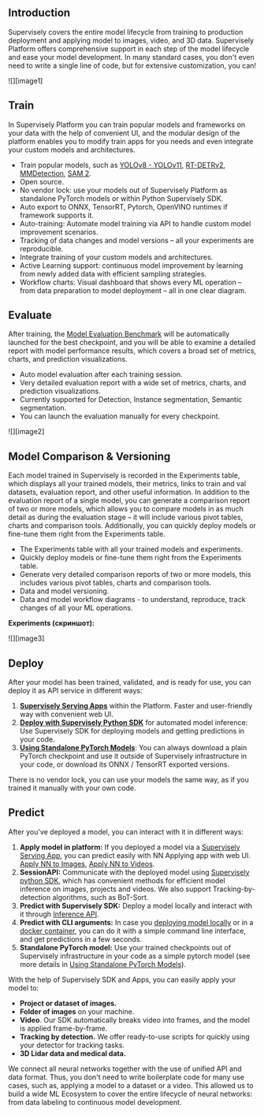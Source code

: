 ## Introduction

Supervisely covers the entire model lifecycle from training to production deployment and applying model to images, video, and 3D data. Supervisely Platform offers comprehensive support in each step of the model lifecycle and ease your model development. In many standard cases, you don't even need to write a single line of code, but for extensive customization, you can!

![][image1]

## Train

In Supervisely Platform you can train popular models and frameworks on your data with the help of convenient UI, and the modular design of the platform enables you to modify train apps for you needs and even integrate your custom models and architectures.

- Train popular models, such as [YOLOv8 - YOLOv11](https://ecosystem.supervisely.com/apps/yolov8/train), [RT-DETRv2](https://ecosystem.supervisely.com/apps/rt-detrv2/supervisely_integration/train), [MMDetection](https://ecosystem.supervisely.com/apps/train-mmdetection-v3), [SAM 2](https://ecosystem.supervisely.com/apps/serve-segment-anything-2/train).
- Open source.
- No vendor lock: use your models out of Supervisely Platform as standalone PyTorch models or within Python Supervisely SDK.
- Auto export to ONNX, TensorRT, Pytorch, OpenVINO runtimes if framework supports it.
- Auto-training: Automate model training via API to handle custom model improvement scenarios.
- Tracking of data changes and model versions – all your experiments are reproducible.
- Integrate training of your custom models and architectures.
- Active Learning support: continuous model improvement by learning from newly added data with efficient sampling strategies.
- Workflow charts: Visual dashboard that shows every ML operation – from data preparation to model deployment – all in one clear diagram.

## Evaluate

After training, the [Model Evaluation Benchmark](model-evaluation-benchmark) will be automatically launched for the best checkpoint, and you will be able to examine a detailed report with model performance results, which covers a broad set of metrics, charts, and prediction visualizations.

- Auto model evaluation after each training session.
- Very detailed evaluation report with a wide set of metrics, charts, and prediction visualizations.
- Currently supported for Detection, Instance segmentation, Semantic segmentation.
- You can launch the evaluation manually for every checkpoint.

![][image2]

## Model Comparison & Versioning

Each model trained in Supervisely is recorded in the Experiments table, which displays all your trained models, their metrics, links to train and val datasets, evaluation report, and other useful information. In addition to the evaluation report of a single model, you can generate a comparison report of two or more models, which allows you to compare models in as much detail as during the evaluation stage – it will include various pivot tables, charts and comparison tools. Additionally, you can quickly deploy models or fine-tune them right from the Experiments table.

- The Experiments table with all your trained models and experiments.
- Quickly deploy models or fine-tune them right from the Experiments table.
- Generate very detailed comparison reports of two or more models, this includes various pivot tables, charts and comparison tools.
- Data and model versioning.
- Data and model workflow diagrams - to understand, reproduce, track changes of all your ML operations.

**Experiments (скриншот):**

![][image3]

## Deploy

After your model has been trained, validated, and is ready for use, you can deploy it as API service in different ways:

1. **[Supervisely Serving Apps](inference-and-deployment/supervisely-serving-apps.md)** within the Platform. Faster and user-friendly way with convenient web UI.  
2. **[Deploy with Supervisely Python SDK](inference-and-deployment/deploy_and_predict_with_supervisely_sdk.md)** for automated model inference: Use Supervisely SDK for deploying models and getting predictions in your code.  
3. **[Using Standalone PyTorch Models](inference-and-deployment/using-standalone-pytorch-models.md)**: You can always download a plain PyTorch checkpoint and use it outside of Supervisely infrastructure in your code, or download its ONNX / TensorRT exported versions.

There is no vendor lock, you can use your models the same way, as if you trained it manually with your own code.

## Predict

After you've deployed a model, you can interact with it in different ways:

1. **Apply model in platform:** If you deployed a model via a [Supervisely Serving App](inference-and-deployment/supervisely-serving-apps.md), you can predict easily with NN Applying app with web UI. [Apply NN to Images](https://ecosystem.supervisely.com/apps/nn-image-labeling/project-dataset), [Apply NN to Videos](https://ecosystem.supervisely.com/apps/apply-nn-to-videos-project).
2. **SessionAPI:** Communicate with the deployed model using [Supervisely python SDK](https://developer.supervisely.com/app-development/neural-network-integration/inference-api-tutorial), which has convenient methods for efficient model inference on images, projects and videos. We also support Tracking-by-detection algorithms, such as BoT-Sort.
3. **Predict with Supervisely SDK:** Deploy a model locally and interact with it through [Inference API](https://developer.supervisely.com/app-development/neural-network-integration/inference-api-tutorial).
4. **Predict with CLI arguments:** In case you [deploying model locally](inference-and-deployment/deploy_and_predict_with_supervisely_sdk.md#deploy-model-as-a-server) or in a [docker container](inference-and-deployment/deploy_and_predict_with_supervisely_sdk.md#deploy-in-docker-container), you can do it with a simple command line interface, and get predictions in a few seconds.
5. **Standalone PyTorch model:** Use your trained checkpoints out of Supervisely infrastructure in your code as a simple pytorch model (see more details in [Using Standalone PyTorch Models](inference-and-deployment/using-standalone-pytorch-models.md)).

With the help of Supervisely SDK and Apps, you can easily apply your model to:

- **Project or dataset of images.**
- **Folder of images** on your machine.
- **Video**. Our SDK automatically breaks video into frames, and the model is applied frame-by-frame.
- **Tracking by detection.** We offer ready-to-use scripts for quickly using your detector for tracking tasks.
- **3D Lidar data and medical data.**

We connect all neural networks together with the use of unified API and data format. Thus, you don't need to write boilerplate code for many use cases, such as, applying a model to a dataset or a video. This allowed us to build a wide ML Ecosystem to cover the entire lifecycle of neural networks: from data labeling to continuous model development.
